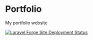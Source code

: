 # Portfolio
My portfolio website

[![Laravel Forge Site Deployment Status](https://img.shields.io/endpoint?url=https%3A%2F%2Fforge.laravel.com%2Fsite-badges%2F41160db1-2f8a-4e4f-96d9-b1b5d82505a6&style=for-the-badge)](https://forge.laravel.com/servers/777273/sites/2310870)
